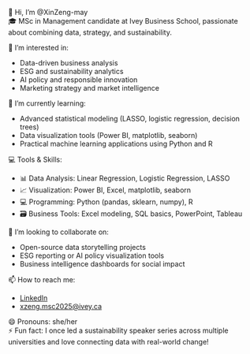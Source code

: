👋 Hi, I’m @XinZeng-may  
🎓 MSc in Management candidate at Ivey Business School, passionate about combining data, strategy, and sustainability.  

👀 I’m interested in:
- Data-driven business analysis  
- ESG and sustainability analytics  
- AI policy and responsible innovation  
- Marketing strategy and market intelligence  

🌱 I’m currently learning:
- Advanced statistical modeling (LASSO, logistic regression, decision trees)  
- Data visualization tools (Power BI, matplotlib, seaborn)  
- Practical machine learning applications using Python and R  

💻 Tools & Skills:
- 📊 Data Analysis: Linear Regression, Logistic Regression, LASSO  
- 📈 Visualization: Power BI, Excel, matplotlib, seaborn  
- 💻 Programming: Python (pandas, sklearn, numpy), R  
- 🗃️ Business Tools: Excel modeling, SQL basics, PowerPoint, Tableau  

💞️ I’m looking to collaborate on:
- Open-source data storytelling projects  
- ESG reporting or AI policy visualization tools  
- Business intelligence dashboards for social impact  

📫 How to reach me:  
- [LinkedIn](https://www.linkedin.com/in/xinzeng1006)  
- xzeng.msc2025@ivey.ca  

😄 Pronouns: she/her  
⚡ Fun fact: I once led a sustainability speaker series across multiple universities and love connecting data with real-world change!
